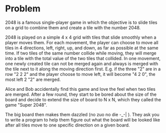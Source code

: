 # Problem

2048 is a famous single-player game in which the objective is to slide tiles on a grid to combine them and create a tile with the number 2048.

2048 is played on a simple 4 x 4 grid with tiles that slide smoothly when a player moves them. For each movement, the player can choose to move all tiles in 4 directions, left, right, up, and down, as far as possible at the same time. If two tiles of the same number collide while moving, they will merge into a tile with the total value of the two tiles that collided. In one movement, one newly created tile can not be merged again and always is merged with the tile next to it along the moving direction first. E.g. if the three "2" are in a row "2 2 2" and the player choose to move left, it will become "4 2 0", the most left 2 "2" are merged.

Alice and Bob accidentally find this game and love the feel when two tiles are merged. After a few round, they start to be bored about the size of the board and decide to extend the size of board to N x N, which they called the game "Super 2048".

The big board then makes them dazzled (no zuo no die -_-| ). They ask you to write a program to help them figure out what the board will be looked like after all tiles move to one specific direction on a given board.
